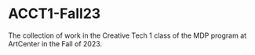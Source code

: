 # ACCT1-Fall23
The collection of work in the Creative Tech 1 class of the MDP program at ArtCenter in the Fall of 2023.
